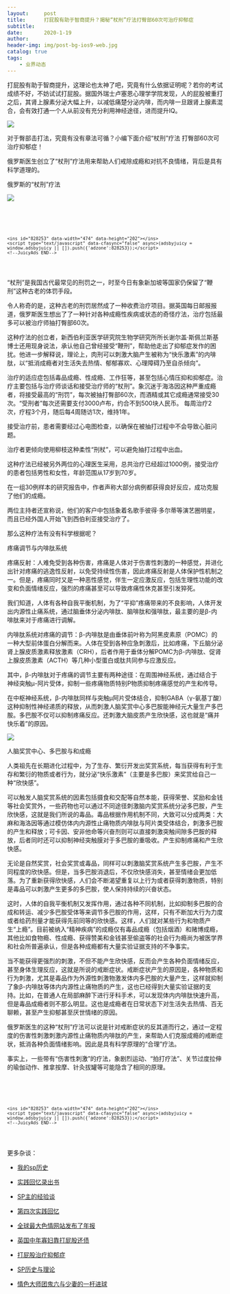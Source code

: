 ```yaml
---
layout:     post
title:      打屁股有助于智商提升？揭秘“杖刑”疗法打臀部60次可治疗抑郁症
subtitle:   
date:       2020-1-19
author:     
header-img: img/post-bg-ios9-web.jpg
catalog: true
tags:
    - 业界动态
---
```


打屁股有助于智商提升，这理论也太神了吧，究竟有什么依据证明呢？若你的考试成绩不好，不妨试试打屁股。据国外瑞士卢塞恩心理学学院发现，人的屁股被重打之后，其肾上腺素分泌大幅上升，以减低痛楚分泌内啡，而内啡一旦跟肾上腺素混合，会有效打通一个人从前没有充分利用神经途径，进而提升IQ。

![](https://i1.read01.com/SIG=2bfgr5s/3036787558553030.jpg)

对于臀部击打法，究竟有没有章法可循？小编下面介绍“杖刑”疗法 打臀部60次可治疗抑郁症！

俄罗斯医生创立了“杖刑”疗法用来帮助人们戒除成瘾和对抗不良情绪，背后是具有科学道理的。


俄罗斯的“杖刑”疗法

![](https://i3.read01.com/SIG=2ics3hu/3036787558553032.jpg)


<pre><code data-trim>
<!-- JuicyAds v3.1 -->
    <script type="text/javascript" data-cfasync="false" async src="https://poweredby.jads.co/js/jads.js"></script>
    <ins id="828253" data-width="474" data-height="202"></ins>
    <script type="text/javascript" data-cfasync="false" async>(adsbyjuicy = window.adsbyjuicy || []).push({'adzone':828253});</script>
    <!--JuicyAds END-->

 </code></pre>

“杖刑”是我国古代最常见的刑罚之一，时至今日有象新加坡等国家仍保留了“鞭刑”这种古老的体罚手段。

令人称奇的是，这种古老的刑罚居然成了一种收费治疗项目。据英国每日邮报报道，俄罗斯医生想出了了一种针对各种成瘾性疾病或状态的奇怪疗法，治疗包括最多可以被治疗师抽打臀部60次。

这种疗法的创立者，新西伯利亚医学研究院生物学研究所所长谢尔盖·斯佩兰斯基博士还用现身说法，承认他自己曾经接受“鞭刑”，帮助他走出了抑郁症发作的困扰。他进一步解释说，理论上，肉刑可以刺激大脑产生被称为“快乐激素”的内啡肽，以“抵消成瘾者对生活失去热情、郁郁寡欢、心理障碍乃至自杀倾向”。


治疗的适应症包括毒品成瘾、性成瘾、工作狂等，甚至包括心情压抑和抑郁症。治疗主要包括与治疗师谈话和接受治疗师的“杖刑”。象沉迷于海洛因这种严重成瘾者，将接受最高的“刑罚”，每次被抽打臀部60次，而酒精或其它成瘾通常接受30次。“受刑者”每次还需要支付3000卢布，约合不到500块人民币。 每周治疗2次，疗程3个月，随后每4周随访1次，维持1年。

接受治疗前，患者需要经过心电图检查，以确保在被抽打过程中不会导致心脏问题。

治疗者更倾向使用柳枝这种柔性“刑杖”，可以避免抽打过程中出血。

这种疗法已经被另外两位的心理医生采用，总共治疗已经超过1000例，接受治疗的患者包括男性和女性，年龄范围从17岁到70岁。

在一组30例样本的研究报告中，作者声称大部分病例都获得良好反应，成功克服了他们的成瘾。

两位主持者还宣称说，他们的客户中包括象着名歌手彼得·多尔蒂等演艺圈明星，而且已经外国人开始飞到西伯利亚接受治疗了。


那么这种疗法有没有科学根据呢？

疼痛调节与内啡肽系统

疼痛反射：人难免受到各种伤害，疼痛是人体对于伤害性刺激的一种感觉，并进化出针对疼痛的逃逸性反射，以免受持续性伤害，因此疼痛反射是人体保护性机制之一。但是，疼痛同时又是一种恶性感觉，伴生一定应激反应，包括生理性功能的改变和负面情绪反应，强烈的疼痛甚至可以导致疼痛性休克甚至引发猝死。

我们知道，人体有各种自我平衡机制，为了“平抑”疼痛带来的不良影响，人体开发出内源性止痛系统，通过脑垂体分泌内啡肽、脑啡肽和强啡肽，最主要的是β-内啡肽来对于疼痛进行调解。

内啡肽系统对疼痛的调节：β-内啡肽是由垂体前叶称为阿黑皮素原（POMC）的一种大型前体蛋白分解而来。人体在受到各种应急刺激后，比如疼痛，下丘脑分泌肾上腺皮质激素释放激素（CRH），后者作用于垂体分解POMC为β-内啡肽、促肾上腺皮质激素（ACTH）等几种小型蛋白或肽共同参与应激反应。

其中，β-内啡肽对于疼痛的调节主要有两种途径：在周围神经系统，通过结合于神经突触μ-阿片受体，抑制一些疼痛物质特别P物质抑制疼痛感觉的产生和传导。

在中枢神经系统，β-内啡肽同样与突触μ阿片受体结合，抑制GABA（γ-氨基丁酸）这种抑制性神经递质的释放，从而刺激人脑奖赏中心多巴胺能神经元大量生产多巴胺。多巴胺不仅可以抑制疼痛反应。还刺激大脑皮质产生欣快感，这也就是“痛并快乐着”的原因。


![](https://i1.read01.com/SIG=2utafrv/3036787558553033.jpg)

人脑奖赏中心、多巴胺与和成瘾

人类祖先在长期进化过程中，为了生存、繁衍开发出奖赏系统，每当获得有利于生存和繁衍的物质或者行为，就分泌“快乐激素”（主要是多巴胺）来奖赏给自己一种“欣快感”。

可以触发人脑奖赏系统的因素包括摄食和交配等自然本能，获得荣誉、奖励和金钱等社会奖赏外，一些药物也可以通过不同途径刺激脑内奖赏系统分泌多巴胺，产生欣快感，这就是我们所说的毒品。毒品根据作用机制不同，大致可以分成两类：大麻和海洛因等通过模仿体内内源性止痛物质内啡肽与阿片类受体结合，刺激多巴胺的产生和释放；可卡因、安非他命等兴奋剂则可以直接刺激突触间隙多巴胺的释放，后者同时还可以抑制神经突触膜对于多巴胺的重吸收。产生抑制疼痛和产生欣快感。

无论是自然奖赏，社会奖赏或毒品，同样可以刺激脑奖赏系统产生多巴胺，产生不同程度的欣快感。但是，当多巴胺消退后，不仅欣快感消失，甚至情绪会更加低落。为了重新获得欣快感，人们会不断渴望重复以上行为或者获得刺激物质，特别是毒品可以刺激产生更多的多巴胺，使人保持持续的兴奋状态。

这时，人体的自我平衡机制又发挥作用，通过各种不同机制，比如抑制多巴胺的合成和转运、减少多巴胺受体等来调节多巴胺的作用，这样，只有不断加大行为力度或者给药剂量才能获得先前同等的欣快感。这样，人们就对某些行为和物质产生“上瘾”。目前被纳入“精神疾病”的成瘾仅有毒品成瘾（包括烟酒）和赌博成瘾，其他比如食物瘾、性成瘾、获得赞美和金钱甚至偷盗等的社会行为瘾尚为被医学界和社会所普遍承认，但是各种成瘾都有大量实验证据支持的不争事实。

当不能获得更强烈的刺激，不但不能产生欣快感，反而会产生各种负面情绪反应，甚至身体生理反应，这就是所说的戒断症状。戒断症状产生的原因是，各种物质和行为刺激，尤其是毒品作为外源性刺激物激发体内多巴胺的大量产生，这样就抑制了象β-内啡肽等体内内源性止痛物质的产生，这也已经得到大量实验证据的支持。比如，在普通人在局部麻醉下进行牙科手术，可以发现体内内啡肽快速升高，但是毒品成瘾者则不那么明显。这也是成瘾者在日常状态下对生活失去热情、百无聊赖，甚至产生抑郁甚至厌世情绪的原因。

俄罗斯医生的这种“杖刑”疗法可以说是针对戒断症状的反其道而行之，通过一定程度的伤害性刺激刺激内源性止痛物质内啡肽的产生，来帮助人们克服成瘾的戒断症状，抵消各种负面情绪影响。因此是具有科学原理的“合理”疗法。

事实上，一些带有“伤害性刺激”的疗法，象剧烈运动、“拍打疗法”、关节过度拉伸的瑜伽动作、推拿按摩、针灸拔罐等可能隐含了相同的原理。

<pre><code data-trim>
<!-- JuicyAds v3.1 -->
    <script type="text/javascript" data-cfasync="false" async src="https://poweredby.jads.co/js/jads.js"></script>
    <ins id="828253" data-width="474" data-height="202"></ins>
    <script type="text/javascript" data-cfasync="false" async>(adsbyjuicy = window.adsbyjuicy || []).push({'adzone':828253});</script>
    <!--JuicyAds END-->

 </code></pre>





更多杂谈：

- [我的sp历史](http://childinside.club/2019/10/10/%E6%88%91%E7%9A%84sp%E5%8E%86%E5%8F%B2/)

- [实践回忆录出书](http://childinside.club/2020/01/15/%E5%AE%9E%E8%B7%B5%E5%9B%9E%E5%BF%86%E5%BD%95%E5%87%BA%E4%B9%A6/)

- [SP主的经验谈](http://childinside.club/2013/04/17/SP%E4%B8%BB%E7%9A%84%E7%BB%8F%E9%AA%8C%E8%B0%88/)

- [第四次实践回忆](http://childinside.club/2018/10/16/%E7%AC%AC%E5%9B%9B%E6%AC%A1%E5%AE%9E%E8%B7%B5%E5%9B%9E%E5%BF%86/)

- [全球最大色情网站发布了年报](http://childinside.club/2020/03/06/%E5%85%A8%E7%90%83%E6%9C%80%E5%A4%A7%E8%89%B2%E6%83%85%E7%BD%91%E7%AB%99%E5%8F%91%E5%B8%83%E4%BA%86%E5%B9%B4%E6%8A%A5/)

- [英国中年寡妇靠打屁股还债](http://childinside.club/2020/02/07/%E8%8B%B1%E5%9B%BD%E4%B8%AD%E5%B9%B4%E5%AF%A1%E5%A6%87/)

- [打屁股治疗抑郁症](http://childinside.club/2020/01/19/%E6%89%93%E5%B1%81%E8%82%A1%E6%B2%BB%E7%96%97%E6%8A%91%E9%83%81%E7%97%87/)

- [SP历史与理论](http://childinside.club/2019/12/31/SP%E5%8E%86%E5%8F%B2%E4%B8%8E%E7%90%86%E8%AE%BA/)

- [情色大师团鬼六与少妻的一杆进球](http://childinside.club/2020/01/13/%E6%83%85%E8%89%B2%E5%A4%A7%E5%B8%88%E5%9B%A2%E9%AC%BC%E5%85%AD%E4%B8%8E%E5%B0%91%E5%A6%BB%E7%9A%84%E4%B8%80%E6%9D%86%E8%BF%9B%E7%90%83/)
